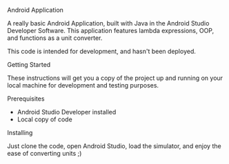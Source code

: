 Android Application

A really basic Android Application, built with Java in the Android Studio Developer Software. This application features lambda expressions, OOP, and functions as a unit converter. 

This code is intended for development, and hasn't been deployed. 

Getting Started

These instructions will get you a copy of the project up and running on your local machine for development and testing purposes. 

Prerequisites

- Android Studio Developer installed
- Local copy of code


Installing

Just clone the code, open Android Studio, load the simulator, and enjoy the ease of converting units ;)

